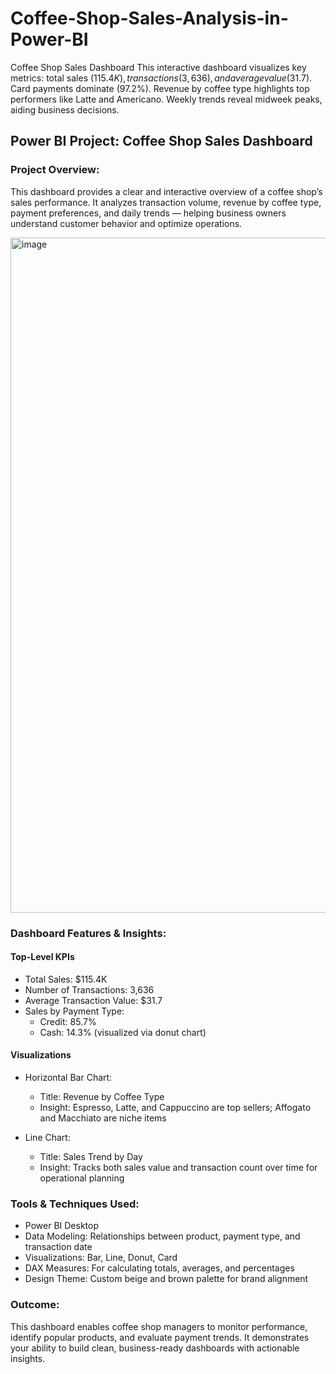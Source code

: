 # Coffee-Shop-Sales-Analysis-in-Power-BI
Coffee Shop Sales Dashboard This interactive dashboard visualizes key metrics: total sales ($115.4K), transactions (3,636), and average value ($31.7). Card payments dominate (97.2%). Revenue by coffee type highlights top performers like Latte and Americano. Weekly trends reveal midweek peaks, aiding business decisions.





##  Power BI Project: Coffee Shop Sales Dashboard

###  Project Overview:
This dashboard provides a clear and interactive overview of a coffee shop’s sales performance. It analyzes transaction volume, revenue by coffee type, payment preferences, and daily trends — helping business owners understand customer behavior and optimize operations.



<img width="1920" height="1080" alt="image" src="https://github.com/user-attachments/assets/86a587be-3c08-48eb-b45d-b2f81a9daa04" />


###  Dashboard Features & Insights:

#### Top-Level KPIs
- Total Sales: $115.4K  
- Number of Transactions: 3,636  
- Average Transaction Value: $31.7  
- Sales by Payment Type:  
  - Credit: 85.7%  
  - Cash: 14.3% (visualized via donut chart)

#### Visualizations
- Horizontal Bar Chart:  
  - Title: Revenue by Coffee Type  
  - Insight: Espresso, Latte, and Cappuccino are top sellers; Affogato and Macchiato are niche items

- Line Chart:  
  - Title: Sales Trend by Day  
  - Insight: Tracks both sales value and transaction count over time for operational planning



###  Tools & Techniques Used:
- Power BI Desktop
- Data Modeling: Relationships between product, payment type, and transaction date
- Visualizations: Bar, Line, Donut, Card
- DAX Measures: For calculating totals, averages, and percentages
- Design Theme: Custom beige and brown palette for brand alignment



###  Outcome:
This dashboard enables coffee shop managers to monitor performance, identify popular products, and evaluate payment trends. It demonstrates your ability to build clean, business-ready dashboards with actionable insights.
